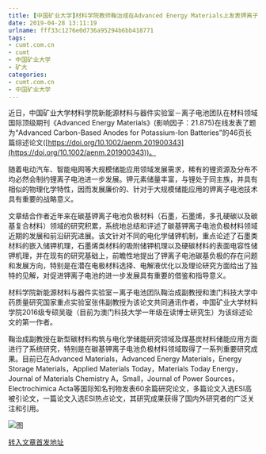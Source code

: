 ```yaml
---
title: [中国矿业大学]材料学院教师鞠治成在Advanced Energy Materials上发表钾离子电池综述论文 | cumt.com.cn
date: 2019-04-28 13:11:19
urlname: fff33c1276e0d736a95294b6bb418771
tags: 
- cumt.com.cn
- cumt
- 中国矿业大学
- 矿大
categories:
- cumt.com.cn
- 中国矿业大学
---
```


近日，中国矿业大学材料学院新能源材料与器件实验室－离子电池团队在材料领域国际顶级期刊《Advanced Energy Materials》(影响因子：21.875)在线发表了题为“Advanced Carbon-Based Anodes for Potassium-Ion Batteries”的46页长篇综述论文([https://doi.org/10.1002/aenm.201900343](https://doi.org/10.1002/aenm.201900343))。

随着电动汽车、智能电网等大规模储能应用领域发展需求，稀有的锂资源及分布不均必然会制约锂离子电池进一步发展。钾元素储量丰富，与锂处于同主族，并具有相似的物理化学特性，因而发展廉价的、针对于大规模储能应用的钾离子电池技术具有重要的战略意义。

文章结合作者近年来在碳基钾离子电池负极材料（石墨，石墨烯，多孔硬碳以及碳基复合材料）领域的研究积累，系统地总结和评述了碳基钾离子电池负极材料领域近期的发展和前沿研究进展。该文针对不同的电化学储钾机制，重点论述了石墨类材料的嵌入储钾机理，石墨烯类材料的吸附储钾机理以及硬碳材料的表面电容性储钾机理，并在现有的研究基础上，前瞻性地提出了钾离子电池碳基负极的存在问题和发展方向，特别是在潜在电极材料选择、电解液优化以及理论研究方面给出了独特的见解，对促进钾离子电池的进一步发展具有重要的借鉴和指导意义。

材料学院新能源材料与器件实验室－离子电池团队鞠治成副教授和澳门科技大学中药质量研究国家重点实验室张伟副教授为该论文共同通讯作者，中国矿业大学材料学院2016级专硕吴璇（目前为澳门科技大学一年级在读博士研究生）为该综述论文的第一作者。

鞠治成副教授在新型碳材料构筑与电化学储能研究领域及煤基炭材料储能应用方面进行了系统研究，特别是在碳基钾离子电池负极材料领域取得了一系列重要研究成果。目前已在Advanced Materials，Advanced Energy Materials，Energy Storage Materials，Applied Materials Today，Materials Today Energy，Journal of Materials Chemistry A，Small，Journal of Power Sources，Electrochimica Acta等国际知名刊物发表60余篇研究论文，多篇论文入选ESI高被引论文，一篇论文入选ESI热点论文，其研究成果获得了国内外研究者的广泛关注和引用。

![图](http://xwzx.cumt.edu.cn/_upload/article/images/a7/29/20f784b04cdb8616c43b9ebf6114/5ab4b707-c8a5-491e-b5c8-6c90dd7db29c.png)

[转入文章首发地址](http://xwzx.cumt.edu.cn/f7/49/c513a522057/page.htm)